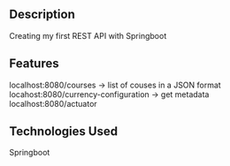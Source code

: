 ## Description

Creating my first REST API with Springboot

## Features

localhost:8080/courses -> list of couses in a JSON format
locahost:8080/currency-configuration -> get metadata
localhost:8080/actuator

## Technologies Used

Springboot
